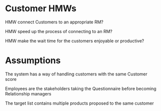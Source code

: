 # Customer HMWs

HMW connect Customers to an appropriate RM?

HMW speed up the process of connecting to an RM?

HMW make the wait time for the customers enjoyable or productive?

# Assumptions

The system has a way of handling customers with the same Customer score

Employees are the stakeholders taking the Questionnaire before becoming Relationship managers

The target list contains multiple products proposed to the same customer
